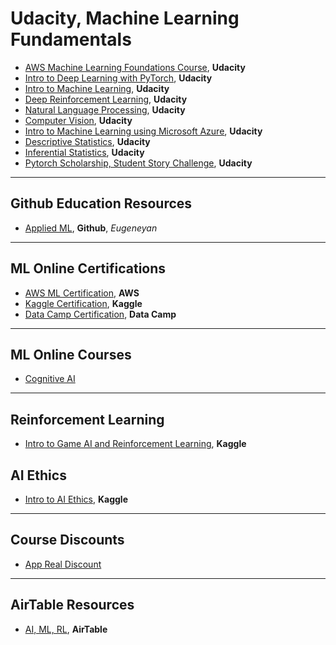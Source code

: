 # Udacity, Machine Learning Fundamentals

- [AWS Machine Learning Foundations Course](https://classroom.udacity.com/courses/ud090/lessons/ac47b924-72d3-4bf9-971c-bfccfa368b02/concepts/0ea0ed14-f1ab-4119-bc5a-3ab2de6bc418), **Udacity**
- [Intro to Deep Learning with PyTorch](https://classroom.udacity.com/courses/ud188/lessons/b4ca7aaa-b346-43b1-ae7d-20d27b2eab65/concepts/a3b18b18-8496-4775-af48-921ab35bd306), **Udacity**
- [Intro to Machine Learning](https://classroom.udacity.com/courses/ud120/lessons/2410328539/concepts/30096788840923), **Udacity**
- [Deep Reinforcement Learning](https://www.udacity.com/course/deep-reinforcement-learning-nanodegree--nd893), **Udacity**
- [Natural Language Processing](https://www.udacity.com/course/natural-language-processing-nanodegree--nd892), **Udacity**
- [Computer Vision](https://www.udacity.com/course/computer-vision-nanodegree--nd891), **Udacity**
- [Intro to Machine Learning using Microsoft Azure](https://www.udacity.com/course/introduction-to-machine-learning-using-microsoft-azure--ud00333), **Udacity**
- [Descriptive Statistics](https://www.udacity.com/course/ud827), **Udacity**
- [Inferential Statistics](https://www.udacity.com/course/ud201), **Udacity**
- [Pytorch Scholarship, Student Story Challenge](https://sites.google.com/udacity.com/pytorch-scholarship-facebook/phase-1-archived/community-archived/top-5-student-stories/student-story-challenge), **Udacity**

---

## Github Education Resources

- [Applied ML](https://github.com/eugeneyan/applied-ml), **Github**, _Eugeneyan_

---

## ML Online Certifications

- [AWS ML Certification](), **AWS**
- [Kaggle Certification](https://www.kaggle.com/learn), **Kaggle**
- [Data Camp Certification](https://www.datacamp.com/summerchallenge), **Data Camp**

---

## ML Online Courses

- [Cognitive AI](https://cognitiveclass.ai/courses)

---

## Reinforcement Learning

- [Intro to Game AI and Reinforcement Learning](https://www.kaggle.com/learn/intro-to-game-ai-and-reinforcement-learning), **Kaggle**

## AI Ethics

- [Intro to AI Ethics](https://www.kaggle.com/learn/intro-to-ai-ethics), **Kaggle**

---

## Course Discounts

- [App Real Discount](https://app.real.discount/)

---

## AirTable Resources

- [AI, ML, RL](https://airtable.com/shry34IwIbBpVThBV/tblOl5GlpuS7fCRIY), **AirTable**
